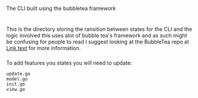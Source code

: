 #
The CLI built using the bubbletea framework
#

###
This is the directory storing the ransition between states for the CLI and the logic involved 
this uses alot of bubble tea's framework and as such might be confusing for people to read
I suggest looking at the BubbleTea repo at [Link text](https://github.com/charmbracelet/bubbletea)
for more information.
### 


###
To add features you states you will need to update:
```
update.go
model.go
init.go
view.go
```
###
